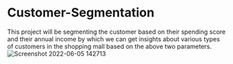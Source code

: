 # Customer-Segmentation
This project will be segmenting the customer based on their spending score and their annual income by which we can get insights about various types of customers in the shopping mall based on the above two parameters.
         ![Screenshot 2022-06-05 142713](https://user-images.githubusercontent.com/73732287/172043213-df4ebf2d-fc92-4370-8957-7b0f88edf9c6.png)
